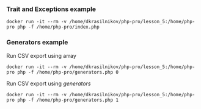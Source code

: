 ### Trait and Exceptions example

```
docker run -it --rm -v /home/dkrasilnikov/php-pro/lesson_5:/home/php-pro php -f /home/php-pro/index.php
```

### Generators example

Run CSV export using array
```
docker run -it --rm -v /home/dkrasilnikov/php-pro/lesson_5:/home/php-pro php -f /home/php-pro/generators.php 0
```

Run CSV export using *generators*
```
docker run -it --rm -v /home/dkrasilnikov/php-pro/lesson_5:/home/php-pro php -f /home/php-pro/generators.php 1
```
